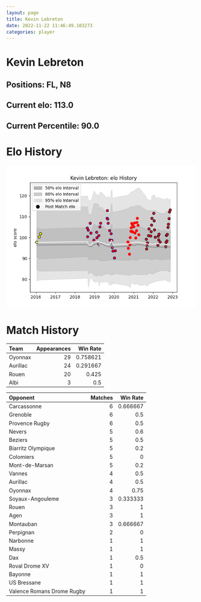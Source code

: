 ```yaml
---  
layout: page  
title: Kevin Lebreton  
date: 2022-11-22 11:46:49.103273  
categories: player  
---
```

# Kevin Lebreton

## Positions: FL, N8

## Current elo: 113.0

## Current Percentile: 90.0

# Elo History


![elo history](history_KevinLebreton.png)
# Match History


| Team     |   Appearances |   Win Rate |
|:---------|--------------:|-----------:|
| Oyonnax  |            29 |   0.758621 |
| Aurillac |            24 |   0.291667 |
| Rouen    |            20 |   0.425    |
| Albi     |             3 |   0.5      |

| Opponent                   |   Matches |   Win Rate |
|:---------------------------|----------:|-----------:|
| Carcassonne                |         6 |   0.666667 |
| Grenoble                   |         6 |   0.5      |
| Provence Rugby             |         6 |   0.5      |
| Nevers                     |         5 |   0.6      |
| Beziers                    |         5 |   0.5      |
| Biarritz Olympique         |         5 |   0.2      |
| Colomiers                  |         5 |   0        |
| Mont-de-Marsan             |         5 |   0.2      |
| Vannes                     |         4 |   0.5      |
| Aurillac                   |         4 |   0.5      |
| Oyonnax                    |         4 |   0.75     |
| Soyaux-Angouleme           |         3 |   0.333333 |
| Rouen                      |         3 |   1        |
| Agen                       |         3 |   1        |
| Montauban                  |         3 |   0.666667 |
| Perpignan                  |         2 |   0        |
| Narbonne                   |         1 |   1        |
| Massy                      |         1 |   1        |
| Dax                        |         1 |   0.5      |
| Roval Drome XV             |         1 |   0        |
| Bayonne                    |         1 |   1        |
| US Bressane                |         1 |   1        |
| Valence Romans Drome Rugby |         1 |   1        |